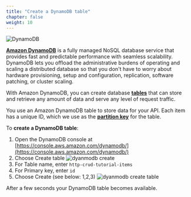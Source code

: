 ```yaml
---
title: "Create a DynamoDB table"
chapter: false
weight: 10
---
```



![DynamoDB](/images/ddb.png)

[**Amazon DynamoDB**](https://docs.aws.amazon.com/amazondynamodb/latest/developerguide/Introduction.html) is a fully managed NoSQL database service that provides fast and predictable performance with seamless scalability. DynamoDB lets you offload the administrative burdens of operating and scaling a distributed database so that you don't have to worry about hardware provisioning, setup and configuration, replication, software patching, or cluster scaling. 

With Amazon DynamoDB, you can create database [**tables**](https://docs.aws.amazon.com/amazondynamodb/latest/developerguide/WorkingWithTables.Basics.html) that can store and retrieve any amount of data and serve any level of request traffic.

You use an Amazon DynamoDB table to store data for your API. 
Each item has a unique ID, which we use as the [**partition key**](https://docs.aws.amazon.com/amazondynamodb/latest/developerguide/HowItWorks.CoreComponents.html#HowItWorks.CoreComponents.PrimaryKey) for the table. 

To **create a DynamoDB table**:
1. Open the DynamoDB console at [https://console.aws.amazon.com/dynamodb/](https://console.aws.amazon.com/dynamodb/)
2. Choose Create table
![dyanmodb create](/images/dynamodb-create.png)
3. For Table name, enter `http-crud-tutorial-items`
4. For Primary key, enter `id` 
5. Choose Create (see below: 1,2,3)
![dyanmodb create table](/images/dynamodb-create-table.png)

After a few seconds your DynamoDB table becomes available. 

